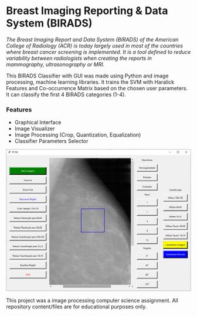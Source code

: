 # Breast Imaging Reporting & Data System (BIRADS)

_The Breast Imaging Report and Data System (BIRADS) of the American College of Radiology (ACR) is today largely used in most of the countries where breast cancer screening is implemented. It is a tool defined to reduce variability between radiologists when creating the reports in mammography, ultrasonography or MRI._

This BIRADS Classifier with GUI was made using Python and image processing, machine learning libraries. It trains the SVM with Haralick Features and Co-occurrence Matrix based on the chosen user parameters. It can classify the first 4 BIRADS categories (1-4).

### Features
* Graphical Interface
* Image Visualizer
* Image Processing (Crop, Quantization, Equalization)
* Classifier Parameters Selector

![Screenshot](/static/screenshot.PNG)

This project was a image processing computer science assignment. All repository content/files are for educational purposes only.
